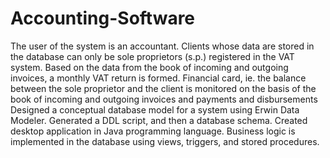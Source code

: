 # Accounting-Software
The user of the system is an accountant. Clients whose data are stored in the database can only be sole proprietors (s.p.) registered in the VAT system.
Based on the data from the book of incoming and outgoing invoices, a monthly VAT return is formed. Financial card, ie. the balance between the sole proprietor 
and the client is monitored on the basis of the book of incoming and outgoing invoices and payments and disbursements
Designed a conceptual database model for a system using Erwin Data Modeler. Generated a DDL script, and then
a database schema. Created desktop application in Java programming language. Business logic is implemented in
the database using views, triggers, and stored procedures.
